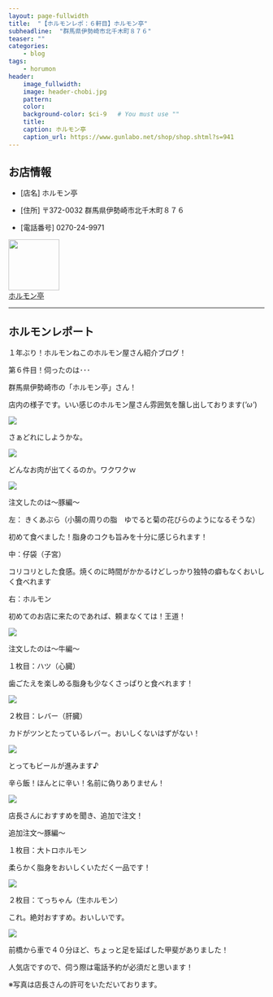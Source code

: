 ```yaml
---
layout: page-fullwidth
title:  "【ホルモンレポ：６軒目】ホルモン亭"
subheadline:  "群馬県伊勢崎市北千木町８７６"
teaser: ""
categories:
    - blog
tags:
    - horumon
header:
    image_fullwidth:
    image: header-chobi.jpg
    pattern:
    color:
    background-color: $ci-9   # You must use ""
    title:
    caption: ホルモン亭
    caption_url: https://www.gunlabo.net/shop/shop.shtml?s=941
---
```


## お店情報

* [店名] ホルモン亭

* [住所] 〒372-0032 群馬県伊勢崎市北千木町８７６

* [電話番号] 0270-24-9971

<div id="affili-box">
    <div class="afi-image">
        <a href="https://www.gunlabo.net/shop/shop.shtml?s=941" target="_blank">
            <img src="https://www.gunlabo.net/images/A00000941.jpg?1316496447" width="100" height="100" style="border: none;">
        </a>
    </div>
    <div id="afi-info">
        <div class="afi-link">
            <a href="https://www.gunlabo.net/shop/shop.shtml?s=941" target="_blank">ホルモン亭
            </a>
        </div>
    </div>
</div>

---

## ホルモンレポート

１年ぶり！ホルモンねこのホルモン屋さん紹介ブログ！

第６件目！伺ったのは･･･

群馬県伊勢崎市の「ホルモン亭」さん！

店内の様子です。いい感じのホルモン屋さん雰囲気を醸し出しております(*'ω'*)

![](https://lh3.googleusercontent.com/pw/ACtC-3dPqGz8ZvrsG-DTxhSwuV1sRxKRx2orHZT6xU0ur83m-pE3u31j67GxiNFCm0fTSNy-ylRruqjYbnzojdkOtm-BCpeBoEChpxIBENJH57YEApTh-64RjA1HkjKQZznHQMsYmwYt249ci13GqC_f04fv=w952-h635-no?authuser=2)

さぁどれにしようかな。

![](https://lh3.googleusercontent.com/pw/ACtC-3fI89lqvi0slXCZ67SibRmpcJQK28QjhBDxKGvzYAhYJQoU4wwyZP6_BvTr-C43DFOa4gEwOvJlZ_DGA4CXKS5RUe7Oo7HwtnBLd8D0lpnU1fraCxaXYFNLpQ4yPW2PFrWFLpgNyW7wxqP4GSR8qLDB=w952-h635-no?authuser=2)

どんなお肉が出てくるのか。ワクワクｗ

![](https://lh3.googleusercontent.com/pw/ACtC-3dUse7a_osepdbm78CriUn3SDwnPr6HEYEXnYuGJCx5wn3TOF-jPigosNLvRoq6VZXRG_UiDSOHo3mtP9WEJtArjC9kWeWvrO01YWCxYh1AFxQGQH3fpbkY6-9dobsYyiPlmUnTlAiLTaolUMPY0jAj=w952-h635-no?authuser=2)

注文したのは～豚編～

左： きくあぶら（小腸の周りの脂　ゆでると菊の花びらのようになるそうな）

初めて食べました！脂身のコクも旨みを十分に感じられます！

中：仔袋（子宮）

コリコリとした食感。焼くのに時間がかかるけどしっかり独特の癖もなくおいしく食べれます

右：ホルモン

初めてのお店に来たのであれば、頼まなくては！王道！

![](https://lh3.googleusercontent.com/pw/ACtC-3fKtaDjbd9YmhF4SW01Sg4T3Xyujk2uX8UChwE7G88CCtFqJCkr56NLWL6FtT8LYCoIkCprc9ncZCLCrh44VUsHAQtxsi4uMTvUL9aO-rajC0VT4u7Rva-VAjSeqg4z5dEH2n9eP3gMj0t6uAtbrVcD=w952-h635-no?authuser=2)

注文したのは～牛編～

１枚目：ハツ（心臓）

歯ごたえを楽しめる脂身も少なくさっぱりと食べれます！

![](https://lh3.googleusercontent.com/pw/ACtC-3c_6F9Q3cAUiU41bL4GmfSh3nGPAUj6VRewDPiZZ0KV9LrJpPSkR_KeVyTg5yXPtLSvWwmAzW24G55fvEdrRbrMlGXCujK2wnTzkuA08uH0j0zeqdY6GuR8x0rIOEwZAhe0z0Uq82XbUidUIDea3gXa=w952-h635-no?authuser=2)

２枚目：レバー（肝臓）

カドがツンとたっているレバー。おいしくないはずがない！

![](https://lh3.googleusercontent.com/pw/ACtC-3dwF7bsNjGEHWWwt2-0WKEA-98Gm5uWJwtQUiksImFRe0_QIPdGEKY98cmu4bDxOS_S8vHdeMA6ce-h2VZU__xdoA2FPgl27g4UlXjR1kxscvcCTBYRPcCE-0QPcLWqLmYB3GsDaWxxiWfIFAkoZPE8=w952-h635-no?authuser=2)

とってもビールが進みます♪

辛ら飯！ほんとに辛い！名前に偽りありません！

![](https://lh3.googleusercontent.com/pw/ACtC-3fxZfHYTnmMpjJjT34c8L2uh9k01-3hCFmxBKfXK_UScYA6cdgZ7Cn9E_fmrdIWD5IkKb6NHLRYWg-Nh20_T_Czi8-nfd-gJNC98lYHx0Aa-B6mBpKqoG1bH52u5PIFkcZUxHt-nUtOT30h2X3eLDrs=w952-h635-no?authuser=2)

店長さんにおすすめを聞き、追加で注文！

追加注文～豚編～

１枚目：大トロホルモン

柔らかく脂身をおいしくいただく一品です！

![](https://lh3.googleusercontent.com/pw/ACtC-3dC7MPFS43ypUU3xwmWVgYb6tejsl8jtrbKcclD-hPdbCsjfxx9AMKQOiyst3Y8TBu1hKAN2oXUPdlayvZCtB3-KuqKWOM3jbLYX4KRPjff4UGpg1BcaMhczJvYAqwXgUMb3Ni4h39u0LeVWBJeM6Np=w952-h635-no?authuser=2)

２枚目：てっちゃん（生ホルモン）

これ。絶対おすすめ。おいしいです。

![](https://lh3.googleusercontent.com/pw/ACtC-3ezHeA2_Z_o_KgQcjMj103auqOMqXECWHV7tI6UhmEZFvs0w0SseF7oVy0B_Lo2ouzFlVO205MzO9eNyJNIKs9Z_0R_l9P5e5xaOiZ1OJsqz8CeL0Kztew9m2_KImt90ydysZaMyB9JwaRLOMTRfvxj=w952-h635-no?authuser=2)

前橋から車で４０分ほど、ちょっと足を延ばした甲斐がありました！

人気店ですので、伺う際は電話予約が必須だと思います！

※写真は店長さんの許可をいただいております。